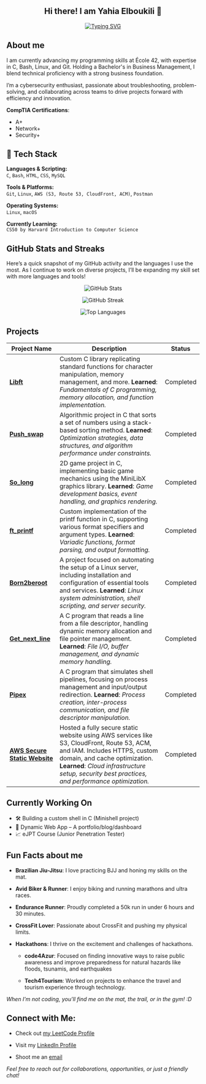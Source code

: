 
<div align="center">

## Hi there! I am Yahia Elboukili 👋

[![Typing SVG](https://readme-typing-svg.demolab.com/?lines=🖥️+Aspiring+Developer;🎓+Ecole+42+Student;🔬+Low-Level+Systems+Programmer;🔐+Cybersecurity+Enthusiast;🏴‍☠️+CTF+Player;📌+Problem+Solver;⚙️+C,+Linux,+Bash+Practitioner;📚+Lifelong+Learner&font=Fira%20Code&center=true&width=450&height=100&color=FF5E99&vCenter=true&pause=1000&size=22)](https://git.io/typing-svg)

</div>

## About me

I am currently advancing my programming skills at École 42, with expertise in C, Bash, Linux, and Git. Holding a Bachelor's in Business Management, I blend technical proficiency with a strong business foundation.

I’m a cybersecurity enthusiast, passionate about troubleshooting, problem-solving, and collaborating across teams to drive projects forward with efficiency and innovation.

**CompTIA Certifications**:

- A+
- Network+
- Security+

## 🧰 Tech Stack

**Languages & Scripting:**  
`C`, `Bash`, `HTML`, `CSS`, `MySQL`

**Tools & Platforms:**  
`Git`, `Linux`, `AWS (S3, Route 53, CloudFront, ACM)`, `Postman`

**Operating Systems:**  
`Linux`, `macOS`

**Currently Learning:**  
`CS50 by Harvard Introduction to Computer Science`  

##  GitHub Stats and Streaks

Here’s a quick snapshot of my GitHub activity and the languages I use the most. As I continue to work on diverse projects, I’ll be expanding my skill set with more languages and tools!
<div align ="center">

![GitHub Stats](https://github-readme-stats.vercel.app/api?username=yahyaeb&show_icons=true&theme=radical)

![GitHub Streak](https://github-readme-streak-stats.herokuapp.com/?user=yahyaeb&theme=radical)

![Top Languages](https://github-readme-stats.vercel.app/api/top-langs/?username=yahyaeb&layout=compact&theme=radical)

</div>

## Projects

| Project Name        | Description | Status        |
| ------------------- | ----------- | ------------- |
| **[Libft](https://github.com/yahyaeb/libft)**           | Custom C library replicating standard functions for character manipulation, memory management, and more. **Learned**: *Fundamentals of C programming, memory allocation, and function implementation.* | Completed |
| **[Push_swap](https://github.com/yahyaeb/push_swap)**       | Algorithmic project in C that sorts a set of numbers using a stack-based sorting method. **Learned**: *Optimization strategies, data structures, and algorithm performance under constraints.* | Completed |
| **[So_long](https://github.com/yahyaeb/so_long)**         | 2D game project in C, implementing basic game mechanics using the MiniLibX graphics library. **Learned**: *Game development basics, event handling, and graphics rendering.* | Completed |
| **[ft_printf](https://github.com/yahyaeb/ft_printf)**       | Custom implementation of the printf function in C, supporting various format specifiers and argument types. **Learned**: *Variadic functions, format parsing, and output formatting.* | Completed |
| **[Born2beroot](https://github.com/yahyaeb/Born2BeRoot)**     | A project focused on automating the setup of a Linux server, including installation and configuration of essential tools and services. **Learned**: *Linux system administration, shell scripting, and server security.* | Completed |
| **[Get_next_line](https://github.com/yahyaeb/get_next_line)**   | A C program that reads a line from a file descriptor, handling dynamic memory allocation and file pointer management. **Learned**: *File I/O, buffer management, and dynamic memory handling.* | Completed |
| **[Pipex](https://github.com/yahyaeb/pipex)**           | A C program that simulates shell pipelines, focusing on process management and input/output redirection. **Learned**: *Process creation, inter-process communication, and file descriptor manipulation.* | Completed |
| **[AWS Secure Static Website](https://github.com/yahyaeb/aws-secure-static-website)** | Hosted a fully secure static website using AWS services like S3, CloudFront, Route 53, ACM, and IAM. Includes HTTPS, custom domain, and cache optimization. **Learned**: *Cloud infrastructure setup, security best practices, and performance optimization.* | Completed |

## Currently Working On
- 🛠️ Building a custom shell in C (Minishell project)
- 🚀 Dynamic Web App – A portfolio/blog/dashboard
- 📈 eJPT Course (Junior Penetration Tester)

## Fun Facts about me

- **Brazilian Jiu-Jitsu**: I love practicing BJJ and honing my skills on the mat.

- **Avid Biker & Runner**: I enjoy biking and running marathons and ultra races.

- **Endurance Runner**: Proudly completed a 50k run in under 6 hours and 30 minutes.

- **CrossFit Lover**: Passionate about CrossFit and pushing my physical limits.

- **Hackathons**: I thrive on the excitement and challenges of hackathons.
	- **code4Azur**: Focused on finding innovative ways to raise public awareness and improve preparedness for natural hazards like floods, tsunamis, and earthquakes

	- **Tech4Tourism**: Worked on projects to enhance the travel and tourism experience through technology.

*When I’m not coding, you’ll find me on the mat, the trail, or in the gym! :D*

## Connect with Me:

- Check out [my LeetCode Profile](https://leetcode.com/u/yahyaeb/)

- Visit my [LinkedIn Profile](https://www.linkedin.com/in/yahia-elboukili/)

- Shoot me an [email](mailto:yahya.elboukili1@gmail.com)

*Feel free to reach out for collaborations, opportunities, or just a friendly chat!* 